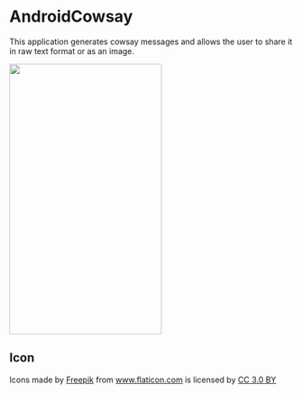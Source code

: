 # AndroidCowsay
This application generates cowsay messages and allows the user to share it in raw text format or as an image.

<img src="../master/readmeImages/CowsayActivity.png?raw=true" height="480" width="270">

## Icon
<div>Icons made by <a href="http://www.freepik.com" title="Freepik">Freepik</a> from <a href="https://www.flaticon.com/" title="Flaticon">www.flaticon.com</a> is licensed by <a href="http://creativecommons.org/licenses/by/3.0/" title="Creative Commons BY 3.0" target="_blank">CC 3.0 BY</a></div>